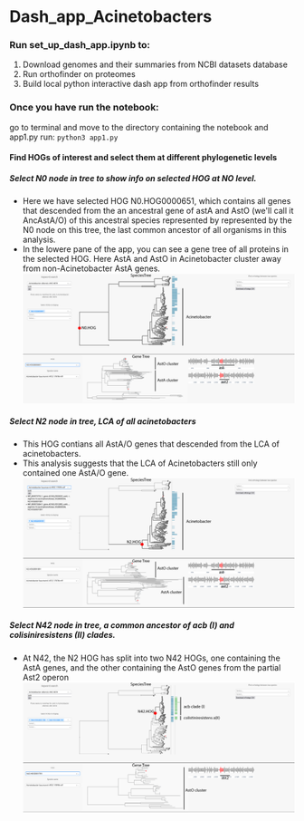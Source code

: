 # Dash_app_Acinetobacters  
### Run set_up_dash_app.ipynb to:  
1. Download genomes and their summaries from NCBI datasets database   
2. Run orthofinder on proteomes  
3. Build local python interactive dash app from orthofinder results

### Once you have run the notebook:
go to terminal and move to the directory containing the notebook and app1.py
run:
`python3 app1.py`

#### Find HOGs of interest and select them at different phylogenetic levels
##### Select N0 node in tree to show info on selected HOG at NO level.
- Here we have selected HOG N0.HOG0000651, which contains all genes that descended from
  the an ancestral gene of astA and AstO (we'll call it AncAstA/O) of this ancestral species
   represented by represented by the N0 node on this tree, the last common ancestor of all organisms in this analysis.
- In the lowere pane of the app, you can see a gene tree of all proteins in the selected HOG. Here AstA and AstO in
  Acinetobacter cluster away from non-Acinetobacter AstA genes.
![Logo](assets/N0.png)
  
##### Select N2 node in tree, LCA of all acinetobacters 
- This HOG contians all AstA/O genes that descended from the LCA of acinetobacters.
- This analysis suggests that the LCA of Acinetobacters still only contained one AstA/O gene.
![Logo](assets/N2.png)

##### Select N42 node in tree, a common ancestor of acb (I) and colisiniresistens (II) clades.
- At N42, the N2 HOG has split into two N42 HOGs, one containing the AstA genes, and the other containing the
  AstO genes from the partial Ast2 operon
![Logo](assets/N42.png)

